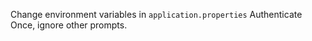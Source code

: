 Change environment variables in ```application.properties```
Authenticate Once, ignore other prompts.